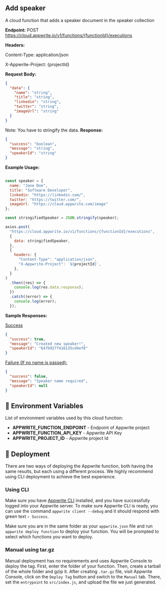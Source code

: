## Add speaker
A cloud function that adds a speaker document in the speaker collection

**Endpoint:**
POST https://cloud.appwrite.io/v1/functions/{functionId}/executions

**Headers:**

Content-Type: application/json

X-Appwrite-Project: {projectId}

**Request Body:**


```json
{
  "data": {
    "name": "string",
    "title": "string",
    "linkedin": "string",
    "twitter": "string",
    "imageUrl": "string"
  }
}
```
Note: You have to stringify the data.
**Response:**
```json
{
  "success": "boolean",
  "message": "string",
  "speakerId": "string"
}
```

**Example Usage:**

```javascript

const speaker = {
  name: "Jane Doe",
  title: "Software Developer",
  linkedin: "https://linkedin.com/",
  twitter: "https://twitter.com/",
  imageUrl: "https://cloud.appwrite.com/image"
};

const stringifiedSpeaker = JSON.stringify(speaker);

axios.post(
  "https://cloud.appwrite.io/v1/functions/{functionId}/executions",
  {
    data: stringifiedSpeaker,
  },
  {
    headers: {
      "Content-Type": "application/json",
      "X-Appwrite-Project": `${projectId}`,
    },
  }
)
  .then((res) => {
    console.log(res.data.response);
  })
  .catch((error) => {
    console.log(error);
  });
```

**Sample Responses:**

<u>Success</u>

```json
{
  "success": true,
  "message": "Created new speaker!",
  "speakerId": "647b927f416135cd4ef0"
}
```
<u>Failure (If no name is passed):</u>

```json
{
  "success": false,
  "message": "Speaker name required",
  "speakerId": null
}
```

## 📝 Environment Variables

List of environment variables used by this cloud function:

- **APPWRITE_FUNCTION_ENDPOINT** - Endpoint of Appwrite project
- **APPWRITE_FUNCTION_API_KEY** - Appwrite API Key
- **APPWRITE_PROJECT_ID** - Appwrite project Id


## 🚀 Deployment

There are two ways of deploying the Appwrite function, both having the same results, but each using a different process. We highly recommend using CLI deployment to achieve the best experience.

### Using CLI

Make sure you have [Appwrite CLI](https://appwrite.io/docs/command-line#installation) installed, and you have successfully logged into your Appwrite server. To make sure Appwrite CLI is ready, you can use the command `appwrite client --debug` and it should respond with green text `✓ Success`.

Make sure you are in the same folder as your `appwrite.json` file and run `appwrite deploy function` to deploy your function. You will be prompted to select which functions you want to deploy.

### Manual using tar.gz

Manual deployment has no requirements and uses Appwrite Console to deploy the tag. First, enter the folder of your function. Then, create a tarball of the whole folder and gzip it. After creating `.tar.gz` file, visit Appwrite Console, click on the `Deploy Tag` button and switch to the `Manual` tab. There, set the `entrypoint` to `src/index.js`, and upload the file we just generated.
